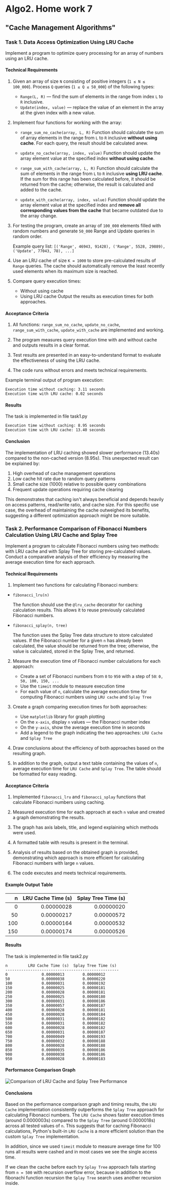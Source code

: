 # Algo2. Home work 7
## "Cache Management Algorithms"

### Task 1. Data Access Optimization Using LRU Cache

Implement a program to optimize query processing for an array of numbers using an LRU cache.

#### Technical Requirements

1. Given an array of size `N` consisting of positive integers (`1 ≤ N ≤ 100_000`). Process `Q` queries (`1 ≤ Q ≤ 50_000`) of the following types:
   - `Range(L, R)` — find the sum of elements in the range from index `L` to `R` inclusive.
   - `Update(index, value)` — replace the value of an element in the array at the given index with a new value.

2. Implement four functions for working with the array:

   - `range_sum_no_cache(array, L, R)`
   Function should calculate the sum of array elements in the range from `L` to `R` inclusive **without using cache**. For each query, the result should be calculated anew.

   - `update_no_cache(array, index, value)`
   Function should update the array element value at the specified index **without using cache**.

   - `range_sum_with_cache(array, L, R)`
   Function should calculate the sum of elements in the range from `L` to `R` inclusive **using LRU cache**. If the sum for this range has been calculated before, it should be returned from the cache; otherwise, the result is calculated and added to the cache.

   - `update_with_cache(array, index, value)`
   Function should update the array element value at the specified index and **remove all corresponding values from the cache** that became outdated due to the array change.

3. For testing the program, create an array of `100_000` elements filled with random numbers and generate `50_000` Range and Update queries in random order.

   Example query list: `[('Range', 46943, 91428), ('Range', 5528, 29889), ('Update', 77043, 78), ...]`

4. Use an LRU cache of size `K = 1000` to store pre-calculated results of `Range` queries. The cache should automatically remove the least recently used elements when its maximum size is reached.

5. Compare query execution times:
   - Without using cache
   - Using LRU cache
   Output the results as execution times for both approaches.

#### Acceptance Criteria

1. All functions: `range_sum_no_cache`, `update_no_cache`, `range_sum_with_cache`, `update_with_cache` are implemented and working.

2. The program measures query execution time with and without cache and outputs results in a clear format.

3. Test results are presented in an easy-to-understand format to evaluate the effectiveness of using the LRU cache.

4. The code runs without errors and meets technical requirements.

Example terminal output of program execution:
```
Execution time without caching: 3.11 seconds
Execution time with LRU cache: 0.02 seconds
```

#### Results

The task is implemented in file task1.py

```
Execution time without caching: 8.95 seconds
Execution time with LRU cache: 13.40 seconds
```
#### Conclusion
The implementation of LRU caching showed slower performance (13.40s) compared to the non-cached version (8.95s). This unexpected result can be explained by:

1. High overhead of cache management operations
2. Low cache hit rate due to random query patterns
3. Small cache size (1000) relative to possible query combinations
4. Frequent update operations requiring cache clearing

This demonstrates that caching isn't always beneficial and depends heavily on access patterns, read/write ratio, and cache size. For this specific use case, the overhead of maintaining the cache outweighed its benefits, suggesting a different optimization approach might be more suitable.


### Task 2. Performance Comparison of Fibonacci Numbers Calculation Using LRU Cache and Splay Tree

Implement a program to calculate Fibonacci numbers using two methods: with LRU cache and with Splay Tree for storing pre-calculated values. Conduct a comparative analysis of their efficiency by measuring the average execution time for each approach.

#### Technical Requirements

1. Implement two functions for calculating Fibonacci numbers:

 - `fibonacci_lru(n)`

    The function should use the `@lru_cache` decorator for caching calculation results. This allows it to reuse previously calculated Fibonacci numbers.

 - `fibonacci_splay(n, tree)`

    The function uses the Splay Tree data structure to store calculated values. If the Fibonacci number for a given `n` has already been calculated, the value should be returned from the tree; otherwise, the value is calculated, stored in the Splay Tree, and returned.

2. Measure the execution time of Fibonacci number calculations for each approach:
   - Create a set of Fibonacci numbers from `0` to `950` with a step of `50`: `0, 50, 100, 150, ...`
   - Use the `timeit` module to measure execution time
   - For each value of `n`, calculate the average execution time for computing Fibonacci numbers using `LRU cache` and `Splay Tree`

3. Create a graph comparing execution times for both approaches:
   - Use `matplotlib` library for graph plotting
   - On the `x-axis`, display `n` values — the Fibonacci number index
   - On the `y-axis`, show the average execution time in seconds
   - Add a legend to the graph indicating the two approaches: `LRU Cache` and `Splay Tree`

4. Draw conclusions about the efficiency of both approaches based on the resulting graph.

5. In addition to the graph, output a text table containing the values of `n`, average execution time for `LRU Cache` and `Splay Tree`. The table should be formatted for easy reading.

#### Acceptance Criteria

1. Implemented `fibonacci_lru` and `fibonacci_splay` functions that calculate Fibonacci numbers using caching.

2. Measured execution time for each approach at each `n` value and created a graph demonstrating the results.

3. The graph has axis labels, title, and legend explaining which methods were used.

4. A formatted table with results is present in the terminal.

5. Analysis of results based on the obtained graph is provided, demonstrating which approach is more efficient for calculating Fibonacci numbers with large `n` values.

6. The code executes and meets technical requirements.

#### Example Output Table

| n | LRU Cache Time (s) | Splay Tree Time (s) |
|---:|------------------:|-------------------:|
| 0 | 0.00000028 | 0.00000020 |
| 50 | 0.00000217 | 0.00000572 |
| 100 | 0.00000164 | 0.00000532 |
| 150 | 0.00000174 | 0.00000526 |

#### Results

The task is implemented in file task2.py

```
n         LRU Cache Time (s)  Splay Tree Time (s) 
--------------------------------------------------
0               0.00000013        0.00000012
50              0.00000038        0.00000220
100             0.00000031        0.00000192
150             0.00000025        0.00000181
200             0.00000028        0.00000181
250             0.00000025        0.00000180
300             0.00000031        0.00000186
350             0.00000057        0.00000187
400             0.00000028        0.00000181
450             0.00000028        0.00000184
500             0.00000031        0.00000182
550             0.00000031        0.00000182
600             0.00000028        0.00000182
650             0.00000031        0.00000187
700             0.00000049        0.00000193
750             0.00000032        0.00000188
800             0.00000028        0.00000188
850             0.00000035        0.00000186
900             0.00000038        0.00000186
950             0.00000028        0.00000183
```
#### Performance Comparison Graph

![Comparison of LRU Cache and Splay Tree Performance](fibonacci_comparison.png)

#### Conclusions
Based on the performance comparison graph and timing results, the `LRU Cache` implementation consistently outperforms the `Splay Tree` approach for calculating Fibonacci numbers. The `LRU Cache` shows faster execution times (around 0.0000003s) compared to the `Splay Tree` (around 0.0000018s) across all tested values of `n`. This suggests that for caching Fibonacci calculations, Python's built-in `LRU Cache` is a more efficient solution than the custom `Splay Tree` implementation.

In addition, since we used `timeit` module to measure average time for 100 runs all results were cashed and in most cases we see the single access time.

If we clean the cache before each try `Splay Tree` approach fails starting from `n = 500` with recursion overflow error, because in addition to the fibonachi function recursion the `Splay Tree` search uses another recursion inside.
